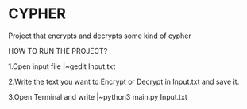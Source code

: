 # CYPHER
Project that encrypts and decrypts some kind of cypher

HOW TO RUN THE PROJECT?


1.Open input file
 |~gedit Input.txt
 
 
2.Write the text you want to Encrypt or Decrypt in Input.txt and save it.


3.Open Terminal and write
 |~python3 main.py Input.txt
